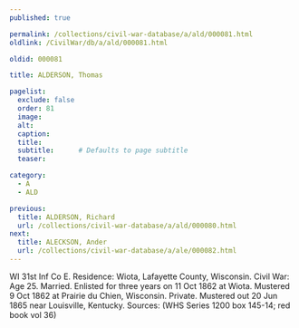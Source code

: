 ```yaml
---
published: true

permalink: /collections/civil-war-database/a/ald/000081.html
oldlink: /CivilWar/db/a/ald/000081.html

oldid: 000081

title: ALDERSON, Thomas

pagelist:
  exclude: false
  order: 81
  image: 
  alt:
  caption:
  title:
  subtitle:      # Defaults to page subtitle
  teaser:

category: 
  - A 
  - ALD

previous:
  title: ALDERSON, Richard
  url: /collections/civil-war-database/a/ald/000080.html  
next:
  title: ALECKSON, Ander
  url: /collections/civil-war-database/a/ale/000082.html   
---
```

WI 31st Inf Co E. Residence: Wiota, Lafayette County, Wisconsin. Civil War: Age 25. Married. Enlisted for three years on 11 Oct 1862 at Wiota. Mustered 9 Oct 1862 at Prairie du Chien, Wisconsin. Private. Mustered out 20 Jun 1865 near Louisville, Kentucky. Sources: (WHS Series 1200 box 145-14; red book vol 36)